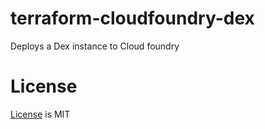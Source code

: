 # terraform-cloudfoundry-dex
Deploys a Dex instance to Cloud foundry

# License
[License](./LICENSE.md) is MIT

<!-- BEGIN_TF_DOCS -->
<!-- END_TF_DOCS -->
